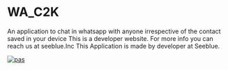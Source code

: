 # WA_C2K

An application to chat in whatsapp with anyone irrespective of the contact saved in your device
This is a developer website. For more info you can reach us at seeblue.Inc
This Application is made by developer at Seeblue.

[![pas](https://img.shields.io/static/v1?&message=ProgressiveApp.Store&color=74b9ff&style=flat&label=Discover%20Whatsapp%20Click2chat%20at)](https://progressiveapp.store/pwa/Whatsapp-Click2chat)